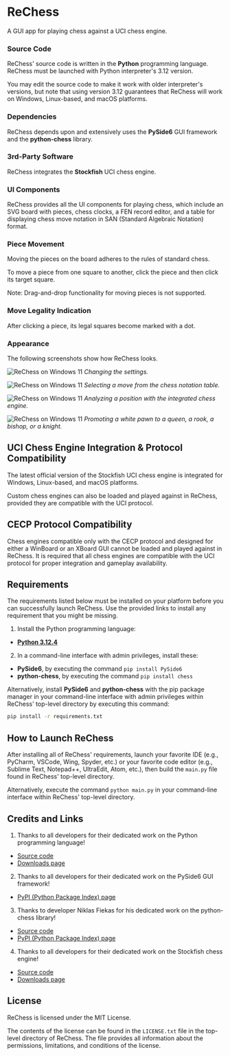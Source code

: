 # ReChess

A GUI app for playing chess against a UCI chess engine.

### Source Code

ReChess' source code is written in the **Python** programming language.
ReChess must be launched with Python interpreter's 3.12 version.

You may edit the source code to make it work with older interpreter's
versions, but note that using version 3.12 guarantees that ReChess will
work on Windows, Linux-based, and macOS platforms.

### Dependencies

ReChess depends upon and extensively uses the **PySide6** GUI framework
and the **python-chess** library.

### 3rd-Party Software

ReChess integrates the **Stockfish** UCI chess engine.

### UI Components

ReChess provides all the UI components for playing chess, which include
an SVG board with pieces, chess clocks, a FEN record editor, and a table
for displaying chess move notation in SAN (Standard Algebraic Notation)
format.

### Piece Movement

Moving the pieces on the board adheres to the rules of standard chess.

To move a piece from one square to another, click the piece and then
click its target square.

Note: Drag-and-drop functionality for moving pieces is not supported.

### Move Legality Indication

After clicking a piece, its legal squares become marked with a dot.

### Appearance

The following screenshots show how ReChess looks.

![ReChess on Windows 11](link "ReChess on Windows 11")
*Changing the settings.*

![ReChess on Windows 11](link "ReChess on Windows 11")
*Selecting a move from the chess notation table.*

![ReChess on Windows 11](link "ReChess on Windows 11")
*Analyzing a position with the integrated chess engine.*

![ReChess on Windows 11](link "ReChess on Windows 11")
*Promoting a white pawn to a queen, a rook, a bishop, or a knight.*

## UCI Chess Engine Integration & Protocol Compatibility

The latest official version of the Stockfish UCI chess engine is
integrated for Windows, Linux-based, and macOS platforms.

Custom chess engines can also be loaded and played against in ReChess,
provided they are compatible with the UCI protocol.

## CECP Protocol Compatibility

Chess engines compatible only with the CECP protocol and designed for
either a WinBoard or an XBoard GUI cannot be loaded and played against
in ReChess. It is required that all chess engines are compatible with
the UCI protocol for proper integration and gameplay availability.

## Requirements

The requirements listed below must be installed on your platform before
you can successfully launch ReChess. Use the provided links to install
any requirement that you might be missing.

1. Install the Python programming language:

- [**Python 3.12.4**](https://www.python.org/ftp/python/3.12.4/python-3.12.4-amd64.exe)

2. In a command-line interface with admin privileges, install these:

- **PySide6**, by executing the command `pip install PySide6`
- **python-chess**, by executing the command `pip install chess`

Alternatively, install **PySide6** and **python-chess** with the pip
package manager in your command-line interface with admin privileges
within ReChess' top-level directory by executing this command:

```bash
pip install -r requirements.txt
```

## How to Launch ReChess

After installing all of ReChess' requirements, launch your favorite IDE
(e.g., PyCharm, VSCode, Wing, Spyder, etc.) or your favorite code editor
(e.g., Sublime Text, Notepad++, UltraEdit, Atom, etc.), then build the
`main.py` file found in ReChess' top-level directory.

Alternatively, execute the command `python main.py` in your command-line
interface within ReChess' top-level directory.

## Credits and Links

1. Thanks to all developers for their dedicated work on the Python
programming language!

- [Source code](https://github.com/python/cpython)
- [Downloads page](https://www.python.org/downloads)

2. Thanks to all developers for their dedicated work on the PySide6
GUI framework!

- [PyPI (Python Package Index) page](https://pypi.org/project/PySide6)

3. Thanks to developer Niklas Fiekas for his dedicated work on the
python-chess library!

- [Source code](https://github.com/niklasf/python-chess)
- [PyPI (Python Package Index) page](https://pypi.org/project/chess)

4. Thanks to all developers for their dedicated work on the
Stockfish chess engine!

- [Source code](https://github.com/official-stockfish/Stockfish)
- [Downloads page](https://stockfishchess.org/download)

## License

ReChess is licensed under the MIT License.

The contents of the license can be found in the `LICENSE.txt` file in
the top-level directory of ReChess. The file provides all information
about the permissions, limitations, and conditions of the license.
